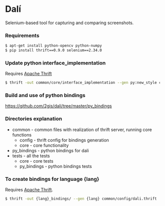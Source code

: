 # Dalí
Selenium-based tool for capturing and comparing screenshots.

### Requirements
```bash
$ apt-get install python-opencv python-numpy
$ pip install thrift==0.9.0 selenium==2.34.0
```

### Update python interface_implementation
Requires [Apache Thrift](http://thrift.apache.org/)
```bash
$ thrift -out common/core/interface_implementation --gen py:new_style common/config/dali.thrift
```

### Build and use of python bindings
https://github.com/2gis/dali/tree/master/py_bindings

### Directories explanation
+ common - common files with realization of thrift server, running core functions
    + config - thrift config for bindings generation
    + core - core functionality
+ py_bindings - python bindings for dali
+ tests - all the tests
    + core - core tests
    + py_bindings - python bindings tests


### To create bindings for language {lang}
Requires [Apache Thrift](http://thrift.apache.org/).
```bash
$ thrift -out {lang}_bindings/ --gen {lang} common/config/dali.thrift
```

